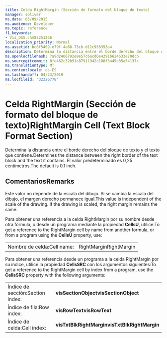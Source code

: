 ```yaml
---
title: Celda RightMargin (Sección de formato del bloque de texto)
manager: soliver
ms.date: 03/09/2015
ms.audience: Developer
ms.topic: reference
f1_keywords:
- Vis_DSS.chm82251266
localization_priority: Normal
ms.assetid: bc8f5469-e79f-4a68-73cb-d11c938353a4
description: Determina la distancia entre el borde derecho del bloque de texto y el texto que contiene. El valor predeterminado es 0,25 centímetros.
ms.openlocfilehash: 7a9d2406792e9e57c6acd0e4291b624633e70dcb
ms.sourcegitcommit: 8fe462c32b91c87911942c188f3445e85a54137c
ms.translationtype: MT
ms.contentlocale: es-ES
ms.lasthandoff: 04/23/2019
ms.locfileid: "32326778"
---
```

# <a name="rightmargin-cell-text-block-format-section"></a><span data-ttu-id="de3b9-104">Celda RightMargin (Sección de formato del bloque de texto)</span><span class="sxs-lookup"><span data-stu-id="de3b9-104">RightMargin Cell (Text Block Format Section)</span></span>

<span data-ttu-id="de3b9-105">Determina la distancia entre el borde derecho del bloque de texto y el texto que contiene.</span><span class="sxs-lookup"><span data-stu-id="de3b9-105">Determines the distance between the right border of the text block and the text it contains.</span></span> <span data-ttu-id="de3b9-106">El valor predeterminado es 0,25 centímetros.</span><span class="sxs-lookup"><span data-stu-id="de3b9-106">The default is 0.1 inch.</span></span>
  
## <a name="remarks"></a><span data-ttu-id="de3b9-107">Comentarios</span><span class="sxs-lookup"><span data-stu-id="de3b9-107">Remarks</span></span>

<span data-ttu-id="de3b9-p103">Este valor no depende de la escala del dibujo. Si se cambia la escala del dibujo, el margen derecho permanece igual.</span><span class="sxs-lookup"><span data-stu-id="de3b9-p103">This value is independent of the scale of the drawing. If the drawing is scaled, the right margin remains the same.</span></span>
  
<span data-ttu-id="de3b9-110">Para obtener una referencia a la celda RightMargin por su nombre desde otra fórmula, o desde un programa mediante la propiedad **CellsU**, utilice:</span><span class="sxs-lookup"><span data-stu-id="de3b9-110">To get a reference to the RightMargin cell by name from another formula, or from a program using the **CellsU** property, use:</span></span> 
  
|||
|:-----|:-----|
| <span data-ttu-id="de3b9-111">Nombre de celda:</span><span class="sxs-lookup"><span data-stu-id="de3b9-111">Cell name:</span></span>  <br/> | <span data-ttu-id="de3b9-112">RightMargin</span><span class="sxs-lookup"><span data-stu-id="de3b9-112">RightMargin</span></span>  <br/> |
   
<span data-ttu-id="de3b9-113">Para obtener una referencia desde un programa a la celda RightMargin por su índice, utilice la propiedad **CellsSRC** con los argumentos siguientes:</span><span class="sxs-lookup"><span data-stu-id="de3b9-113">To get a reference to the RightMargin cell by index from a program, use the **CellsSRC** property with the following arguments:</span></span> 
  
|||
|:-----|:-----|
| <span data-ttu-id="de3b9-114">Índice de sección:</span><span class="sxs-lookup"><span data-stu-id="de3b9-114">Section index:</span></span>  <br/> |<span data-ttu-id="de3b9-115">**visSectionObject**</span><span class="sxs-lookup"><span data-stu-id="de3b9-115">**visSectionObject**</span></span> <br/> |
| <span data-ttu-id="de3b9-116">Índice de fila:</span><span class="sxs-lookup"><span data-stu-id="de3b9-116">Row index:</span></span>  <br/> |<span data-ttu-id="de3b9-117">**visRowText**</span><span class="sxs-lookup"><span data-stu-id="de3b9-117">**visRowText**</span></span> <br/> |
| <span data-ttu-id="de3b9-118">Índice de celda:</span><span class="sxs-lookup"><span data-stu-id="de3b9-118">Cell index:</span></span>  <br/> |<span data-ttu-id="de3b9-119">**visTxtBlkRightMargin**</span><span class="sxs-lookup"><span data-stu-id="de3b9-119">**visTxtBlkRightMargin**</span></span> <br/> |
   


